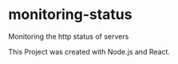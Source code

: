 # monitoring-status

Monitoring the http status of servers

This Project was created with Node.js and React.
